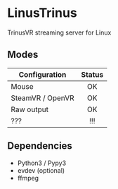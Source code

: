 # LinusTrinus

TrinusVR streaming server for Linux

## Modes
|      Configuration      |   Status  |
| ----------------------- |:---------:|
| Mouse                   |   OK      |
| SteamVR / OpenVR        |   OK      |
| Raw output              |   OK      |
| ???                     |   !!!     |


## Dependencies

* Python3 / Pypy3
* evdev (optional)
* ffmpeg